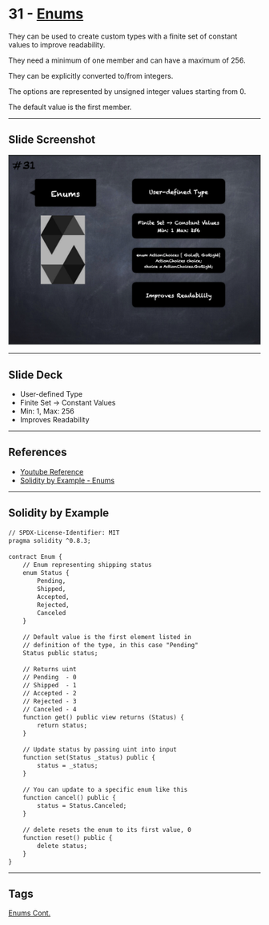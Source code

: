 # 31 - [Enums](Enums.md)
They can be used to create custom types with a finite set of constant values to improve readability. 

They need a minimum of one member and can have a maximum of 256. 

They can be explicitly converted to/from integers. 

The options are represented by unsigned integer values starting from 0. 

The default value is the first member.

___
## Slide Screenshot
![031.png](../../images/solidity101/031.png)
___
## Slide Deck
- User-defined Type
- Finite Set -> Constant Values
- Min: 1, Max: 256
- Improves Readability
___
## References
- [Youtube Reference](https://youtu.be/TCl1IcGl_3I?t=902)
- [Solidity by Example - Enums](https://solidity-by-example.org/enum/)
___
## Solidity by Example
```
// SPDX-License-Identifier: MIT
pragma solidity ^0.8.3;

contract Enum {
    // Enum representing shipping status
    enum Status {
        Pending,
        Shipped,
        Accepted,
        Rejected,
        Canceled
    }

    // Default value is the first element listed in
    // definition of the type, in this case "Pending"
    Status public status;

    // Returns uint
    // Pending  - 0
    // Shipped  - 1
    // Accepted - 2
    // Rejected - 3
    // Canceled - 4
    function get() public view returns (Status) {
        return status;
    }

    // Update status by passing uint into input
    function set(Status _status) public {
        status = _status;
    }

    // You can update to a specific enum like this
    function cancel() public {
        status = Status.Canceled;
    }

    // delete resets the enum to its first value, 0
    function reset() public {
        delete status;
    }
}
```

___
## Tags
[Enums Cont.](Enums%20Cont..md)